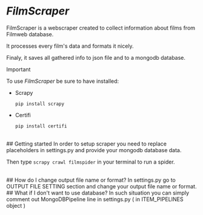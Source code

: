 # *FilmScraper* 
FilmScraper is a webscraper created to collect information about films from Filmweb database.

It processes every film's data and formats it nicely. 

Finaly, it saves all gathered info to json file and to a mongodb database. 
<br>
>[!IMPORTANT]
>To use *FilmScraper* be sure to have installed:
>  - Scrapy
>    
>    `pip install scrapy`
>  - Certifi
>    
>    `pip install certifi`

<br>
## Getting started
In order to setup scraper you need to replace placeholders in settings.py and provide your mongodb database data. 

Then type `scrapy crawl filmspider` in your terminal to run a spider.

<br>
## How do I change output file name or format? 
In settings.py go to OUTPUT FILE SETTING section and change your output file name or format.

<br>
## What if I don't want to use database?
In such situation you can simply comment out MongoDBPipeline line in settings.py ( in ITEM_PIPELINES object )


